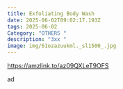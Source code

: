 ```yaml
---
title: Exfoliating Body Wash
date: 2025-06-02T09:02:17.193Z
tags: 2025-06-02
Category: "OTHERS "
description: "3xx "
image: img/61ozazuukml._sl1500_.jpg
---
```

https://amzlink.to/az09QXLeT9OFS 

a﻿d